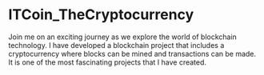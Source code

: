 # ITCoin_TheCryptocurrency

Join me on an exciting journey as we explore the world of blockchain technology. I have developed a blockchain project that includes a cryptocurrency where blocks can be mined and transactions can be made. It is one of the most fascinating projects that I have created.

